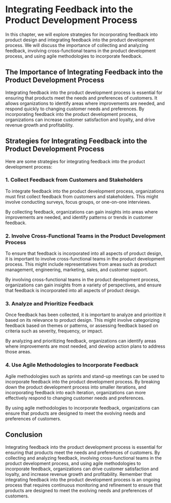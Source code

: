 # Integrating Feedback into the Product Development Process

In this chapter, we will explore strategies for incorporating feedback into product design and integrating feedback into the product development process. We will discuss the importance of collecting and analyzing feedback, involving cross-functional teams in the product development process, and using agile methodologies to incorporate feedback.

The Importance of Integrating Feedback into the Product Development Process
---------------------------------------------------------------------------

Integrating feedback into the product development process is essential for ensuring that products meet the needs and preferences of customers. It allows organizations to identify areas where improvements are needed, and respond quickly to changing customer needs and preferences. By incorporating feedback into the product development process, organizations can increase customer satisfaction and loyalty, and drive revenue growth and profitability.

Strategies for Integrating Feedback into the Product Development Process
------------------------------------------------------------------------

Here are some strategies for integrating feedback into the product development process:

### 1. Collect Feedback from Customers and Stakeholders

To integrate feedback into the product development process, organizations must first collect feedback from customers and stakeholders. This might involve conducting surveys, focus groups, or one-on-one interviews.

By collecting feedback, organizations can gain insights into areas where improvements are needed, and identify patterns or trends in customer feedback.

### 2. Involve Cross-Functional Teams in the Product Development Process

To ensure that feedback is incorporated into all aspects of product design, it is important to involve cross-functional teams in the product development process. This might include representatives from areas such as product management, engineering, marketing, sales, and customer support.

By involving cross-functional teams in the product development process, organizations can gain insights from a variety of perspectives, and ensure that feedback is incorporated into all aspects of product design.

### 3. Analyze and Prioritize Feedback

Once feedback has been collected, it is important to analyze and prioritize it based on its relevance to product design. This might involve categorizing feedback based on themes or patterns, or assessing feedback based on criteria such as severity, frequency, or impact.

By analyzing and prioritizing feedback, organizations can identify areas where improvements are most needed, and develop action plans to address those areas.

### 4. Use Agile Methodologies to Incorporate Feedback

Agile methodologies such as sprints and stand-up meetings can be used to incorporate feedback into the product development process. By breaking down the product development process into smaller iterations, and incorporating feedback into each iteration, organizations can more effectively respond to changing customer needs and preferences.

By using agile methodologies to incorporate feedback, organizations can ensure that products are designed to meet the evolving needs and preferences of customers.

Conclusion
----------

Integrating feedback into the product development process is essential for ensuring that products meet the needs and preferences of customers. By collecting and analyzing feedback, involving cross-functional teams in the product development process, and using agile methodologies to incorporate feedback, organizations can drive customer satisfaction and loyalty, and increase revenue growth and profitability. Remember that integrating feedback into the product development process is an ongoing process that requires continuous monitoring and refinement to ensure that products are designed to meet the evolving needs and preferences of customers.
